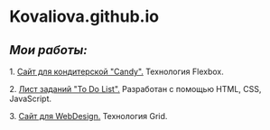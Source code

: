 <h1> Kovaliova.github.io</h1>
  <h2><em>Мои работы:</em></h2>
  <p>1. <a href="https://kovaliova.github.io/Candy/index.html" target="_blank">Сайт для кондитерской "Candy".</a> Технология Flexbox.</p>
  <p>2. <a href="https://kovaliova.github.io/To%20Do%20List/index.html" target="_blank">Лист заданий "To Do List".</a> Разработан с помощью HTML, CSS, JavaScript.</p>
  <p>3. <a href="https://kovaliova.github.io/grid_webdesign/index.html" target="_blank">Сайт для WebDesign.</a> Технология Grid.</p>

